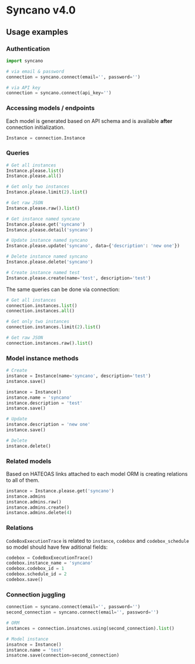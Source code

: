 # Syncano v4.0

## Usage examples

### Authentication

```python
import syncano

# via email & password
connection = syncano.connect(email='', password='')

# via API key
connection = syncano.connect(api_key='')
```


### Accessing models / endpoints
Each model is generated based on API schema and is available **after** connection initialization.

```python
Instance = connection.Instance
```


### Queries

```python
# Get all instances
Instance.please.list()
Instance.please.all()

# Get only two instances
Instance.please.limit(2).list()

# Get raw JSON
Instance.please.raw().list()

# Get instance named syncano
Instance.please.get('syncano')
Instance.please.detail('syncano')

# Update instance named syncano
Instance.please.update('syncano', data={'description': 'new one'})

# Delete instance named syncano
Instance.please.delete('syncano')

# Create instance named test
Instance.please.create(name='test', description='test')
```

The same queries can be done via connection:

```python
# Get all instances
connection.instances.list()
connection.instances.all()

# Get only two instances
connection.instances.limit(2).list()

# Get raw JSON
connection.instances.raw().list()
```



### Model instance methods

```python
# Create
instance = Instance(name='syncano', description='test')
instance.save()

instance = Instance()
instance.name = 'syncano'
instance.description = 'test'
instance.save()

# Update
instance.description = 'new one'
instance.save()

# Delete
instance.delete()
```


### Related models
Based on HATEOAS links attached to each model ORM is creating relations to all of them.

```python
instance = Instance.please.get('syncano')
instance.admins
instance.admins.raw()
instance.admins.create()
instance.admins.delete(4)
```

### Relations

`CodeBoxExecutionTrace` is related to `instance`, `codebox` and `codebox_schedule` so model should have few aditional fields:

```python
codebox = CodeBoxExecutionTrace()
codebox.instance_name = 'syncano'
codebox.codebox_id = 1
codebox.schedule_id = 2
codebox.save()
```

### Connection juggling


```python
connection = syncano.connect(email='', password='')
second_connection = syncano.connect(email='', password='')

# ORM
instances = connection.insatcnes.using(second_connection).list()

# Model instance
insatnce = Instance()
instance.name = 'test'
insatcne.save(connection=second_connection)

```
